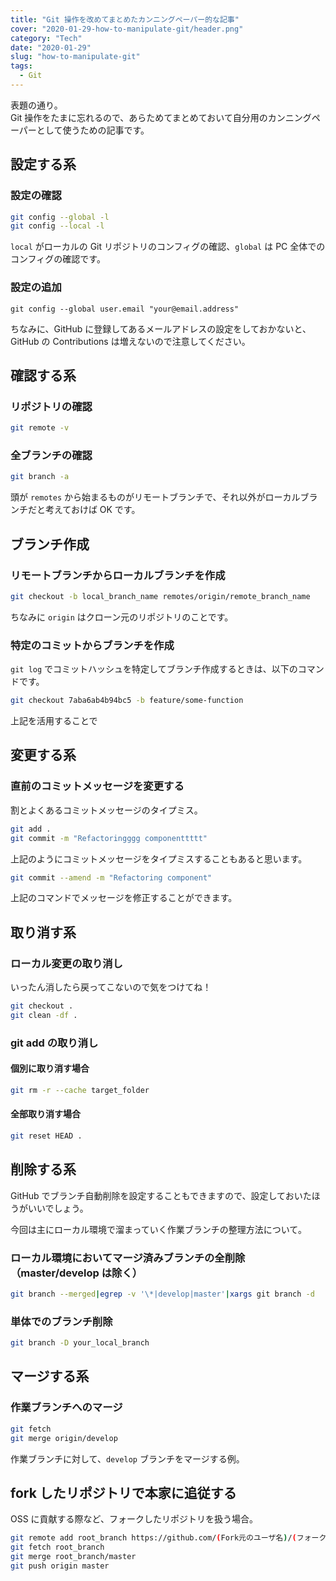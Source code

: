```yaml
---
title: "Git 操作を改めてまとめたカンニングペーパー的な記事"
cover: "2020-01-29-how-to-manipulate-git/header.png"
category: "Tech"
date: "2020-01-29"
slug: "how-to-manipulate-git"
tags:
  - Git
---
```


表題の通り。  
Git 操作をたまに忘れるので、あらためてまとめておいて自分用のカンニングペーパーとして使うための記事です。

## 設定する系

### 設定の確認

```bash
git config --global -l
git config --local -l
```

`local` がローカルの Git リポジトリのコンフィグの確認、`global` は PC 全体でのコンフィグの確認です。

### 設定の追加

```
git config --global user.email "your@email.address"
```

ちなみに、GitHub に登録してあるメールアドレスの設定をしておかないと、GitHub の Contributions は増えないので注意してください。

## 確認する系

### リポジトリの確認

```bash
git remote -v
```

### 全ブランチの確認

```bash
git branch -a
```

頭が `remotes` から始まるものがリモートブランチで、それ以外がローカルブランチだと考えておけば OK です。

## ブランチ作成

### リモートブランチからローカルブランチを作成

```bash
git checkout -b local_branch_name remotes/origin/remote_branch_name
```

ちなみに `origin` はクローン元のリポジトリのことです。

### 特定のコミットからブランチを作成

`git log` でコミットハッシュを特定してブランチ作成するときは、以下のコマンドです。

```bash
git checkout 7aba6ab4b94bc5 -b feature/some-function
```

上記を活用することで

## 変更する系

### 直前のコミットメッセージを変更する

割とよくあるコミットメッセージのタイプミス。

```bash
git add .
git commit -m "Refactoringggg componenttttt"
```

上記のようにコミットメッセージをタイプミスすることもあると思います。

```bash
git commit --amend -m "Refactoring component"
```

上記のコマンドでメッセージを修正することができます。

## 取り消す系

### ローカル変更の取り消し

いったん消したら戻ってこないので気をつけてね！

```bash
git checkout .
git clean -df .
```

### git add の取り消し

#### 個別に取り消す場合

```bash
git rm -r --cache target_folder
```

#### 全部取り消す場合

```bash
git reset HEAD .
```

## 削除する系

GitHub でブランチ自動削除を設定することもできますので、設定しておいたほうがいいでしょう。

今回は主にローカル環境で溜まっていく作業ブランチの整理方法について。

### ローカル環境においてマージ済みブランチの全削除（master/develop は除く）

```bash
git branch --merged|egrep -v '\*|develop|master'|xargs git branch -d
```

### 単体でのブランチ削除

```bash
git branch -D your_local_branch
```

## マージする系

### 作業ブランチへのマージ

```bash
git fetch
git merge origin/develop
```

作業ブランチに対して、`develop` ブランチをマージする例。

## fork したリポジトリで本家に追従する

OSS に貢献する際など、フォークしたリポジトリを扱う場合。

```bash
git remote add root_branch https://github.com/(Fork元のユーザ名)/(フォークしたいリポジトリ.git)
git fetch root_branch
git merge root_branch/master
git push origin master
```
